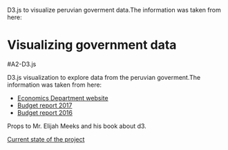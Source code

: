 D3.js to visualize peruvian goverment data.The information was taken from here:

# Visualizing government data
#A2-D3.js

D3.js visualization to explore data from the peruvian goverment.The information was taken from here:

 * [Economics Department website](https://www.mef.gob.pe/es/documentacion-sp-19127/guias--reportes-del-presupuesto-publico)
 * [Budget report 2017](https://www.mef.gob.pe/contenidos/presu_publ/documentac/GUIA_ORIENTACION_LEY_PRESUPUESTO_2017.pdfCtrl+Shift+S)
 * [Budget report 2016](https://www.mef.gob.pe/contenidos/presu_publ/documentac/GUIA_ORIENTACION_LEY_DE_PPTO_2016.pdf)


Props to Mr. Elijah Meeks and his book about d3.

[Current state of the project](https://bl.ocks.org/Italosayan/raw/5f48a2b87d69c434bdaac4d91c94dc69/)

